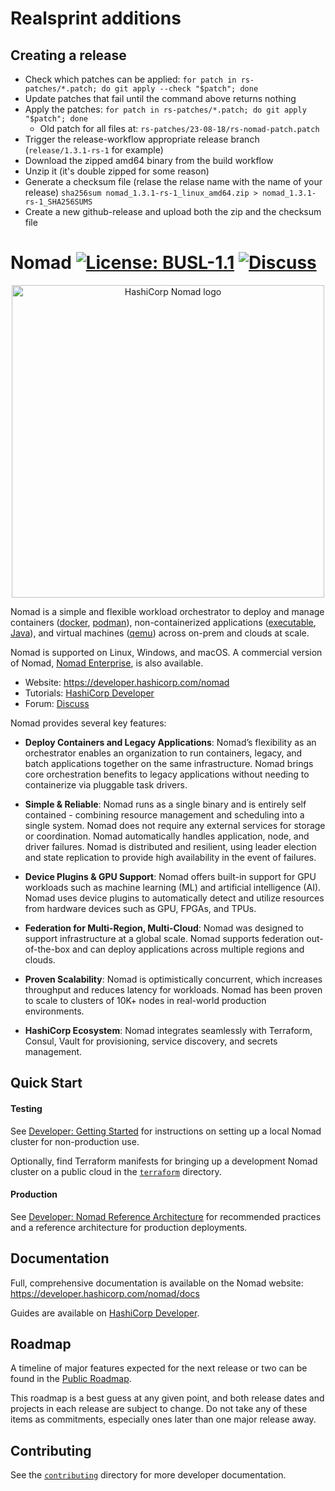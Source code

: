 # Realsprint additions

## Creating a release

- Check which patches can be applied: `for patch in rs-patches/*.patch; do git apply --check "$patch"; done`
- Update patches that fail until the command above returns nothing
- Apply the patches: `for patch in rs-patches/*.patch; do git apply "$patch"; done`
  - Old patch for all files at: `rs-patches/23-08-18/rs-nomad-patch.patch`
- Trigger the release-workflow appropriate release branch (`release/1.3.1-rs-1` for example)
- Download the zipped amd64 binary from the build workflow
- Unzip it (it's double zipped for some reason)
- Generate a checksum file (relase the relase name with the name of your release) `sha256sum nomad_1.3.1-rs-1_linux_amd64.zip > nomad_1.3.1-rs-1_SHA256SUMS`
- Create a new github-release and upload both the zip and the checksum file


Nomad
[![License: BUSL-1.1](https://img.shields.io/badge/License-BUSL--1.1-yellow.svg)](LICENSE)
[![Discuss](https://img.shields.io/badge/discuss-nomad-00BC7F?style=flat)](https://discuss.hashicorp.com/c/nomad)
===

<p align="center" style="text-align:center;">
  <a href="https://developer.hashicorp.com/nomad">
    <img alt="HashiCorp Nomad logo" src="website/public/img/logo-hashicorp.svg" width="500" />
  </a>
</p>

Nomad is a simple and flexible workload orchestrator to deploy and manage containers ([docker](https://developer.hashicorp.com/nomad/docs/drivers/docker), [podman](https://developer.hashicorp.com/nomad/plugins/drivers/podman)), non-containerized applications ([executable](https://developer.hashicorp.com/nomad/docs/drivers/exec), [Java](https://developer.hashicorp.com/nomad/docs/drivers/java)), and virtual machines ([qemu](https://developer.hashicorp.com/nomad/docs/drivers/qemu)) across on-prem and clouds at scale.

Nomad is supported on Linux, Windows, and macOS. A commercial version of Nomad, [Nomad Enterprise](https://developer.hashicorp.com/nomad/docs/enterprise), is also available.

* Website: https://developer.hashicorp.com/nomad
* Tutorials: [HashiCorp Developer](https://developer.hashicorp.com/nomad/tutorials)
* Forum: [Discuss](https://discuss.hashicorp.com/c/nomad)

Nomad provides several key features:

* **Deploy Containers and Legacy Applications**: Nomad’s flexibility as an orchestrator enables an organization to run containers, legacy, and batch applications together on the same infrastructure.  Nomad brings core orchestration benefits to legacy applications without needing to containerize via pluggable task drivers.

* **Simple & Reliable**:  Nomad runs as a single binary and is entirely self contained - combining resource management and scheduling into a single system.  Nomad does not require any external services for storage or coordination.  Nomad automatically handles application, node, and driver failures.  Nomad is distributed and resilient, using leader election and state replication to provide high availability in the event of failures.

* **Device Plugins & GPU Support**: Nomad offers built-in support for GPU workloads such as machine learning (ML) and artificial intelligence (AI).  Nomad uses device plugins to automatically detect and utilize resources from hardware devices such as GPU, FPGAs, and TPUs.

* **Federation for Multi-Region, Multi-Cloud**: Nomad was designed to support infrastructure at a global scale.  Nomad supports federation out-of-the-box and can deploy applications across multiple regions and clouds.

* **Proven Scalability**: Nomad is optimistically concurrent, which increases throughput and reduces latency for workloads.  Nomad has been proven to scale to clusters of 10K+ nodes in real-world production environments.

* **HashiCorp Ecosystem**: Nomad integrates seamlessly with Terraform, Consul, Vault for provisioning, service discovery, and secrets management.

Quick Start
---

#### Testing
See [Developer: Getting Started](https://developer.hashicorp.com/nomad/tutorials/get-started) for instructions on setting up a local Nomad cluster for non-production use.

Optionally, find Terraform manifests for bringing up a development Nomad cluster on a public cloud in the [`terraform`](terraform/) directory.

#### Production
See [Developer: Nomad Reference Architecture](https://developer.hashicorp.com/nomad/tutorials/enterprise/production-reference-architecture-vm-with-consul) for recommended practices and a reference architecture for production deployments.

Documentation
---
Full, comprehensive documentation is available on the Nomad website: https://developer.hashicorp.com/nomad/docs

Guides are available on [HashiCorp Developer](https://developer.hashicorp.com/nomad/tutorials).

Roadmap
---

A timeline of major features expected for the next release or two can be found in the [Public Roadmap](https://github.com/orgs/hashicorp/projects/202/views/1).

This roadmap is a best guess at any given point, and both release dates and projects in each release are subject to change. Do not take any of these items as commitments, especially ones later than one major release away.

Contributing
--------------------
See the [`contributing`](contributing/) directory for more developer documentation.
